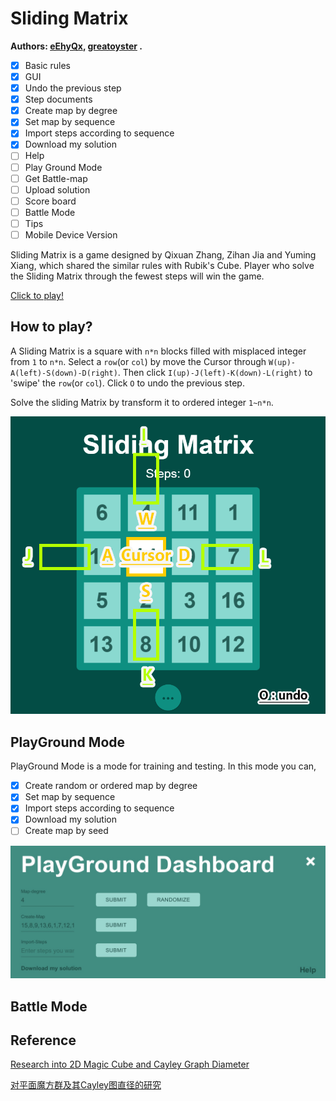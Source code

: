 # Sliding Matrix

**Authors: [eEhyQx](https://github.com/eEhyQx), [greatoyster](https://github.com/greatoyster) .**

- [x] Basic rules
- [x] GUI
- [x] Undo the previous step
- [x] Step documents
- [x] Create map by degree
- [x] Set map by sequence
- [x] Import steps according to sequence 
- [x] Download my solution
- [ ] Help
- [ ] Play Ground Mode
- [ ] Get Battle-map
- [ ] Upload solution
- [ ] Score board
- [ ] Battle Mode
- [ ] Tips
- [ ] Mobile Device Version

Sliding Matrix is a game designed by Qixuan Zhang, Zihan Jia and Yuming Xiang, which shared the similar rules with Rubik's Cube. Player who solve the Sliding Matrix through the fewest steps will win the game.

[Click to play!](https://eehyqx.github.io/SlidingMatrix/SlidingMatrix.html)

##  How to play?

A Sliding Matrix is a square with `n*n` blocks filled with misplaced integer from `1` to `n*n`. Select a `row`(or `col`) by move the Cursor through `W(up)-A(left)-S(down)-D(right)`.  Then click `I(up)-J(left)-K(down)-L(right)` to 'swipe' the `row`(or `col`). Click `O` to undo the previous step.

Solve the sliding Matrix by transform it to ordered integer `1~n*n`.

![map_guide](./imgs/map_guide.png)

## PlayGround Mode

PlayGround Mode is a mode for training and testing. In this mode you can,
- [x] Create random or ordered map by degree
- [x] Set map by sequence
- [x] Import steps according to sequence
- [x] Download my solution
- [ ] Create map by seed

![Play Ground Mode](./imgs/PlayGround_Mode.jpg)

## Battle Mode

## Reference

[Research into 2D Magic Cube  and Cayley Graph Diameter](https://github.com/eEhyQx/WeCreate/blob/master/0x02.%5Ben%5DResearch%20into%202D%20Magic%20Cube.pdf)

[对平面魔方群及其Cayley图直径的研究](https://github.com/eEhyQx/WeCreate/blob/master/0x02.%5Bcn%5D%E5%AF%B9%E5%B9%B3%E9%9D%A2%E9%AD%94%E6%96%B9%E7%BE%A4%E5%8F%8A%E5%85%B6Cayley%E5%9B%BE%E7%9B%B4%E5%BE%84%E7%9A%84%E7%A0%94%E7%A9%B6.pdf)

